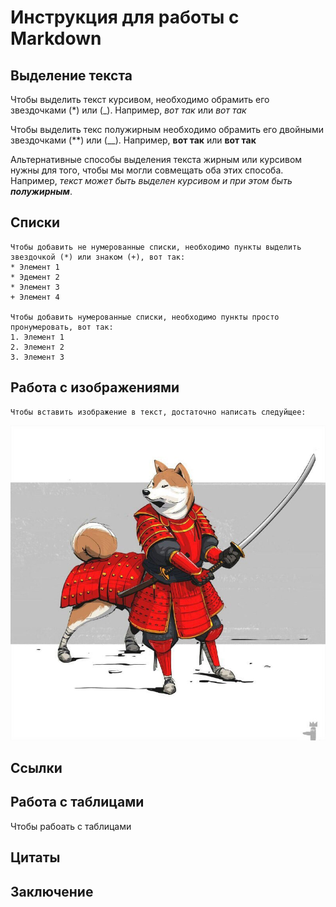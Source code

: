 # Инструкция для работы с Markdown

## Выделение текста

 Чтобы выделить текст курсивом, необходимо обрамить его звездочками (*) или (_). Например, *вот так* или _вот так_

 Чтобы выделить текс полужирным необходимо обрамить его двойными звездочками (**) или (__). Например, **вот так** или __вот так__
 
Альтернативные способы выделения текста жирным или курсивом нужны для того, чтобы мы могли совмещать оба этих способа. Например, _текст может быть выделен курсивом и при этом быть **полужирным**_.

## Списки

    Чтобы добавить не нумерованные списки, необходимо пункты выделить звездочкой (*) или знаком (+), вот так:
    * Элемент 1
    * Эдемент 2
    * Элемент 3
    + Элемент 4

    Чтобы добавить нумерованные списки, необходимо пункты просто пронумеровать, вот так:
    1. Элемент 1
    2. Элемент 2
    3. Элемент 3

## Работа с изображениями

    Чтобы вставить изображение в текст, достаточно написать следуйщее:

![Привет, это котлетка](kotketka.jpg)

## Ссылки

## Работа с таблицами

Чтобы рабоать с таблицами



## Цитаты

## Заключение